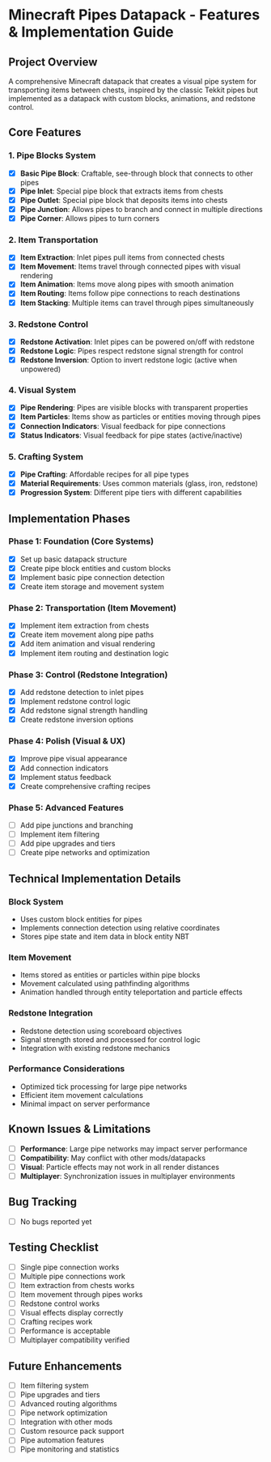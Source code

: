 # Minecraft Pipes Datapack - Features & Implementation Guide

## Project Overview
A comprehensive Minecraft datapack that creates a visual pipe system for transporting items between chests, inspired by the classic Tekkit pipes but implemented as a datapack with custom blocks, animations, and redstone control.

## Core Features

### 1. Pipe Blocks System
- [x] **Basic Pipe Block**: Craftable, see-through block that connects to other pipes
- [x] **Pipe Inlet**: Special pipe block that extracts items from chests
- [x] **Pipe Outlet**: Special pipe block that deposits items into chests
- [x] **Pipe Junction**: Allows pipes to branch and connect in multiple directions
- [x] **Pipe Corner**: Allows pipes to turn corners

### 2. Item Transportation
- [x] **Item Extraction**: Inlet pipes pull items from connected chests
- [x] **Item Movement**: Items travel through connected pipes with visual rendering
- [x] **Item Animation**: Items move along pipes with smooth animation
- [x] **Item Routing**: Items follow pipe connections to reach destinations
- [x] **Item Stacking**: Multiple items can travel through pipes simultaneously

### 3. Redstone Control
- [x] **Redstone Activation**: Inlet pipes can be powered on/off with redstone
- [x] **Redstone Logic**: Pipes respect redstone signal strength for control
- [x] **Redstone Inversion**: Option to invert redstone logic (active when unpowered)

### 4. Visual System
- [x] **Pipe Rendering**: Pipes are visible blocks with transparent properties
- [x] **Item Particles**: Items show as particles or entities moving through pipes
- [x] **Connection Indicators**: Visual feedback for pipe connections
- [x] **Status Indicators**: Visual feedback for pipe states (active/inactive)

### 5. Crafting System
- [x] **Pipe Crafting**: Affordable recipes for all pipe types
- [x] **Material Requirements**: Uses common materials (glass, iron, redstone)
- [x] **Progression System**: Different pipe tiers with different capabilities

## Implementation Phases

### Phase 1: Foundation (Core Systems)
- [x] Set up basic datapack structure
- [x] Create pipe block entities and custom blocks
- [x] Implement basic pipe connection detection
- [x] Create item storage and movement system

### Phase 2: Transportation (Item Movement)
- [x] Implement item extraction from chests
- [x] Create item movement along pipe paths
- [x] Add item animation and visual rendering
- [x] Implement item routing and destination logic

### Phase 3: Control (Redstone Integration)
- [x] Add redstone detection to inlet pipes
- [x] Implement redstone control logic
- [x] Add redstone signal strength handling
- [x] Create redstone inversion options

### Phase 4: Polish (Visual & UX)
- [x] Improve pipe visual appearance
- [x] Add connection indicators
- [x] Implement status feedback
- [x] Create comprehensive crafting recipes

### Phase 5: Advanced Features
- [ ] Add pipe junctions and branching
- [ ] Implement item filtering
- [ ] Add pipe upgrades and tiers
- [ ] Create pipe networks and optimization

## Technical Implementation Details

### Block System
- Uses custom block entities for pipes
- Implements connection detection using relative coordinates
- Stores pipe state and item data in block entity NBT

### Item Movement
- Items stored as entities or particles within pipe blocks
- Movement calculated using pathfinding algorithms
- Animation handled through entity teleportation and particle effects

### Redstone Integration
- Redstone detection using scoreboard objectives
- Signal strength stored and processed for control logic
- Integration with existing redstone mechanics

### Performance Considerations
- Optimized tick processing for large pipe networks
- Efficient item movement calculations
- Minimal impact on server performance

## Known Issues & Limitations
- [ ] **Performance**: Large pipe networks may impact server performance
- [ ] **Compatibility**: May conflict with other mods/datapacks
- [ ] **Visual**: Particle effects may not work in all render distances
- [ ] **Multiplayer**: Synchronization issues in multiplayer environments

## Bug Tracking
- [ ] No bugs reported yet

## Testing Checklist
- [ ] Single pipe connection works
- [ ] Multiple pipe connections work
- [ ] Item extraction from chests works
- [ ] Item movement through pipes works
- [ ] Redstone control works
- [ ] Visual effects display correctly
- [ ] Crafting recipes work
- [ ] Performance is acceptable
- [ ] Multiplayer compatibility verified

## Future Enhancements
- [ ] Item filtering system
- [ ] Pipe upgrades and tiers
- [ ] Advanced routing algorithms
- [ ] Pipe network optimization
- [ ] Integration with other mods
- [ ] Custom resource pack support
- [ ] Pipe automation features
- [ ] Pipe monitoring and statistics
